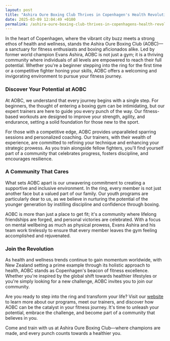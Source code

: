 ```yaml
---
layout: post
title: "Ashira Oure Boxing Club Thrives in Copenhagen's Health Revolution"
date: 2025-03-09 12:04:49 +0100
permalink: /ashira-oure-boxing-club-thrives-in-copenhagens-health-revolution/
---
```



In the heart of Copenhagen, where the vibrant city buzz meets a strong ethos of health and wellness, stands the Ashira Oure Boxing Club (AOBC)—a sanctuary for fitness enthusiasts and boxing aficionados alike. Led by former world champion Evans Ashira, AOBC is not just a gym; it is a thriving community where individuals of all levels are empowered to reach their full potential. Whether you're a beginner stepping into the ring for the first time or a competitive fighter honing your skills, AOBC offers a welcoming and invigorating environment to pursue your fitness journey.

### Discover Your Potential at AOBC

At AOBC, we understand that every journey begins with a single step. For beginners, the thought of entering a boxing gym can be intimidating, but our expert trainers are here to guide you every punch of the way. Our fitness-based workouts are designed to improve your strength, agility, and endurance, setting a solid foundation for those new to the sport. 

For those with a competitive edge, AOBC provides unparalleled sparring sessions and personalized coaching. Our trainers, with their wealth of experience, are committed to refining your technique and enhancing your strategic prowess. As you train alongside fellow fighters, you'll find yourself part of a community that celebrates progress, fosters discipline, and encourages resilience.

### A Community That Cares

What sets AOBC apart is our unwavering commitment to creating a supportive and inclusive environment. In the ring, every member is not just another face but a valued part of our family. Our youth programs are particularly dear to us, as we believe in nurturing the potential of the younger generation by instilling discipline and confidence through boxing. 

AOBC is more than just a place to get fit; it's a community where lifelong friendships are forged, and personal victories are celebrated. With a focus on mental wellbeing as much as physical prowess, Evans Ashira and his team work tirelessly to ensure that every member leaves the gym feeling accomplished and rejuvenated.

### Join the Revolution

As health and wellness trends continue to gain momentum worldwide, with New Zealand setting a prime example through its holistic approach to health, AOBC stands as Copenhagen's beacon of fitness excellence. Whether you're inspired by the global shift towards healthier lifestyles or you're simply looking for a new challenge, AOBC invites you to join our community.

Are you ready to step into the ring and transform your life? Visit our [website](https://www.ashiraoure.com/) to learn more about our programs, meet our trainers, and discover how AOBC can be the catalyst in your fitness journey. It's time to unleash your potential, embrace the challenge, and become part of a community that believes in you.

Come and train with us at Ashira Oure Boxing Club—where champions are made, and every punch counts towards a healthier you.
